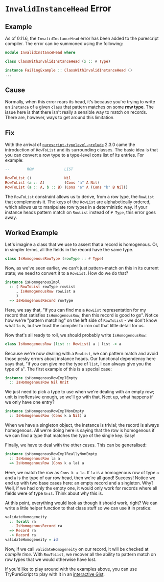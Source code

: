 # `InvalidInstanceHead` Error

## Example

As of 0.11.6, the `InvalidInstanceHead` error has been added to the
purescript compiler. The error can be summoned using the following:

```purescript
module InvalidInstanceHead where

class ClassWithInvalidInstanceHead (x :: # Type)

instance FailingExample :: ClassWithInvalidInstanceHead ()
...
```

## Cause

Normally, when this error rears its head, it's because you're trying to write
an `instance` of a given `class` that pattern matches on some **row type**. The
issue here is that there isn't really a sensible way to match on records. There
are, however, ways to get around this limitation.

## Fix

With the arrival of [`purescript-typelevel-prelude`](https://github.com/purescript/purescript-typelevel-prelude)
2.3.0 came the introduction of `RowToList` and its surrounding classes. The
basic idea is that you can convert a row type to a type-level cons list of its
entries. For example:

```purescript
--        ROW              LIST

RowToList ()               Nil
RowToList (a :: A)         (Cons "a" A Nil)
RowToList (a :: A, b :: B) (Cons "a" A (Cons "b" B Nil))
```

The `RowToList` constraint allows us to derive, from a row type, the `RowList`
that complements it. The keys of the `RowList` are alphabetically ordered, which
allows us to manipulate row types in a deterministic way. If your instance heads
pattern match on `RowList` instead of `# Type`, this error goes away.

## Worked Example

Let's imagine a class that we use to assert that a record is homogenous. Or, in
simpler terms, all the fields in the record have the same type.

```purescript
class IsHomogenousRowType (rowType :: # Type)
```

Now, as we've seen earlier, we can't just pattern-match on this in its current
state; we need to convert it to a `RowList`. How do we do that?

```purescript
instance isHomogenousImpl
  :: ( RowToList rowType rowList
     , IsHomogenousRow rowList a
     )
  => IsHomogenousRecord rowType
```

Here, we say that, "if you can find me a `RowList` representation for my record
that satisfies `IsHomogenousRow`, then this record is good to go". Notice how
we're "pattern matching" on the left side of `RowToList` - we don't know what
`la` is, but we trust the compiler to iron out that little detail for us.

Now that's all ready to roll, we should probably write `IsHomogenousRow`:

```purescript
class IsHomogenousRow (list :: RowList) a | list -> a
```

Because we're now dealing with a `RowList`, we can pattern match and avoid those
pesky errors about instance heads. Our functional dependency here says that, "if
you can give me the type of `list`, I can always give you the type of `a`". The
first example of this is a special case:

```purescript
instance isHomogenousRowImplEmpty
  :: IsHomogenousRow Nil Unit
```

We just need to pick a type to use when we're dealing with an empty row; unit is
inoffensive enough, so we'll go with that. Next up, what happens if we only have
one entry?

```purescript
instance isHomogenousRowImplNonEmpty
  :: IsHomogenousRow (Cons k a Nil) a
```

When we have a singleton object, the instance is trivial; the record is always
homogenous. All we're doing here is saying that the row is homogenous if we can
find a type that matches the type of the single key. Easy!

Finally, we have to deal with the other cases. This can be generalised:

```purescript
instance isHomogenousRowImplReallyNonEmpty
  :: IsHomogenousRow la a
  => IsHomogenousRow (Cons k a la) a
```

Here, we match the row as `Cons k a la`. If `la` is a homogenous row of type `a`
and `a` is the type of our row head, then we're all good! Success! Notice we end
up with two base cases here: an empty record and a singleton. Why? Well, if we
had only the empty one, it would only work for records where all fields were of
type `Unit`. Think about why this is.

At this point, everything would look as though it should work, right? We can
write a little helper function to that class stuff so we can use it in pratice:

```purescript
validateHomogeneity
  :: forall ra
   . IsHomogenousRecord ra
  => Record ra
  -> Record ra
validateHomogeneity = id
```

Now, if we call `validateHomogeneity` on our record, it will be checked at
*compile time*. With `RowToList`, we recover all the ability to pattern match
on row types that we would otherwise have lost.

If you'd like to play around with the examples above, you can use TryPureScript
to play with it in an [interactive
Gist](http://try.purescript.org/?gist=cf4a032ae0741b7c21994c93cfb3c633).
